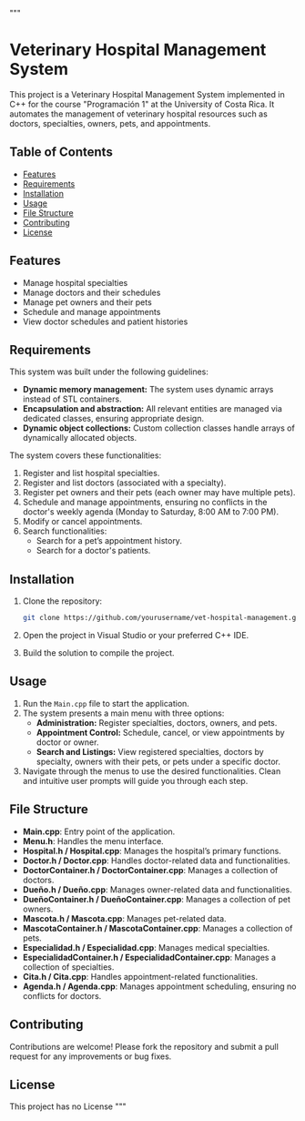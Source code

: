 """
# Veterinary Hospital Management System

This project is a Veterinary Hospital Management System implemented in C++ for the course "Programación 1" at the University of Costa Rica. It automates the management of veterinary hospital resources such as doctors, specialties, owners, pets, and appointments.

## Table of Contents

- [Features](#features)
- [Requirements](#requirements)
- [Installation](#installation)
- [Usage](#usage)
- [File Structure](#file-structure)
- [Contributing](#contributing)
- [License](#license)

## Features

- Manage hospital specialties
- Manage doctors and their schedules
- Manage pet owners and their pets
- Schedule and manage appointments
- View doctor schedules and patient histories

## Requirements

This system was built under the following guidelines:
- **Dynamic memory management:** The system uses dynamic arrays instead of STL containers.
- **Encapsulation and abstraction:** All relevant entities are managed via dedicated classes, ensuring appropriate design.
- **Dynamic object collections:** Custom collection classes handle arrays of dynamically allocated objects.

The system covers these functionalities:
1. Register and list hospital specialties.
2. Register and list doctors (associated with a specialty).
3. Register pet owners and their pets (each owner may have multiple pets).
4. Schedule and manage appointments, ensuring no conflicts in the doctor's weekly agenda (Monday to Saturday, 8:00 AM to 7:00 PM).
5. Modify or cancel appointments.
6. Search functionalities:
   - Search for a pet’s appointment history.
   - Search for a doctor's patients.

## Installation

1. Clone the repository:

    ```bash
    git clone https://github.com/yourusername/vet-hospital-management.git
    ```

2. Open the project in Visual Studio or your preferred C++ IDE.
3. Build the solution to compile the project.

## Usage

1. Run the `Main.cpp` file to start the application.
2. The system presents a main menu with three options:
   - **Administration:** Register specialties, doctors, owners, and pets.
   - **Appointment Control:** Schedule, cancel, or view appointments by doctor or owner.
   - **Search and Listings:** View registered specialties, doctors by specialty, owners with their pets, or pets under a specific doctor.
3. Navigate through the menus to use the desired functionalities. Clean and intuitive user prompts will guide you through each step.

## File Structure

- **Main.cpp**: Entry point of the application.
- **Menu.h**: Handles the menu interface.
- **Hospital.h / Hospital.cpp**: Manages the hospital’s primary functions.
- **Doctor.h / Doctor.cpp**: Handles doctor-related data and functionalities.
- **DoctorContainer.h / DoctorContainer.cpp**: Manages a collection of doctors.
- **Dueño.h / Dueño.cpp**: Manages owner-related data and functionalities.
- **DueñoContainer.h / DueñoContainer.cpp**: Manages a collection of pet owners.
- **Mascota.h / Mascota.cpp**: Manages pet-related data.
- **MascotaContainer.h / MascotaContainer.cpp**: Manages a collection of pets.
- **Especialidad.h / Especialidad.cpp**: Manages medical specialties.
- **EspecialidadContainer.h / EspecialidadContainer.cpp**: Manages a collection of specialties.
- **Cita.h / Cita.cpp**: Handles appointment-related functionalities.
- **Agenda.h / Agenda.cpp**: Manages appointment scheduling, ensuring no conflicts for doctors.

## Contributing

Contributions are welcome! Please fork the repository and submit a pull request for any improvements or bug fixes.

## License

This project has no License
"""
